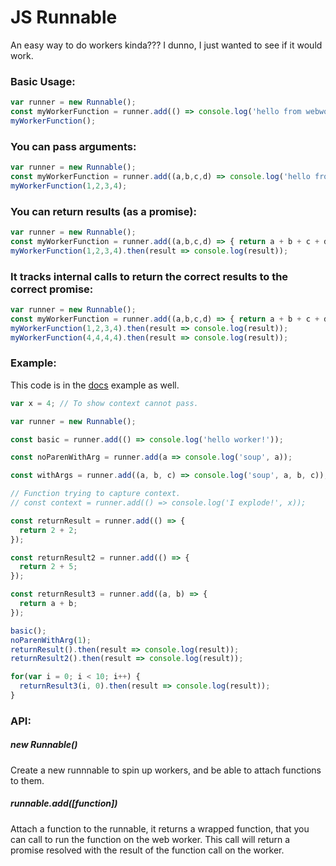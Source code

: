 # JS Runnable

An easy way to do workers kinda??? I dunno, I just wanted to see if it would work.

### Basic Usage: 
```javascript
var runner = new Runnable();
const myWorkerFunction = runner.add(() => console.log('hello from webworker'));
myWorkerFunction();
```

### You can pass arguments:
```javascript
var runner = new Runnable();
const myWorkerFunction = runner.add((a,b,c,d) => console.log('hello from webworker', a, b, c, d));
myWorkerFunction(1,2,3,4);
```

### You can return results (as a promise):
```javascript
var runner = new Runnable();
const myWorkerFunction = runner.add((a,b,c,d) => { return a + b + c + d; });
myWorkerFunction(1,2,3,4).then(result => console.log(result));
```

### It tracks internal calls to return the correct results to the correct promise:
```javascript
var runner = new Runnable();
const myWorkerFunction = runner.add((a,b,c,d) => { return a + b + c + d; });
myWorkerFunction(1,2,3,4).then(result => console.log(result));
myWorkerFunction(4,4,4,4).then(result => console.log(result));
```

### Example:
This code is in the [docs](https://vantreeseba.github.io/jsrunnable/) example as well.

```javascript
var x = 4; // To show context cannot pass.

var runner = new Runnable();

const basic = runner.add(() => console.log('hello worker!'));

const noParenWithArg = runner.add(a => console.log('soup', a));

const withArgs = runner.add((a, b, c) => console.log('soup', a, b, c));

// Function trying to capture context.
// const context = runner.add(() => console.log('I explode!', x));

const returnResult = runner.add(() => {
  return 2 + 2;
});

const returnResult2 = runner.add(() => {
  return 2 + 5;
});

const returnResult3 = runner.add((a, b) => {
  return a + b;
});

basic();
noParenWithArg(1);
returnResult().then(result => console.log(result));
returnResult2().then(result => console.log(result));

for(var i = 0; i < 10; i++) {
  returnResult3(i, 0).then(result => console.log(result));
}
```


### API:
##### new Runnable()
Create a new runnnable to spin up workers, and be able to attach functions to them.
##### runnable.add([function])
Attach a function to the runnable, it returns a wrapped function, that you can call to run the function on the web worker. This call will return a promise resolved with the result of the function call on the worker.
